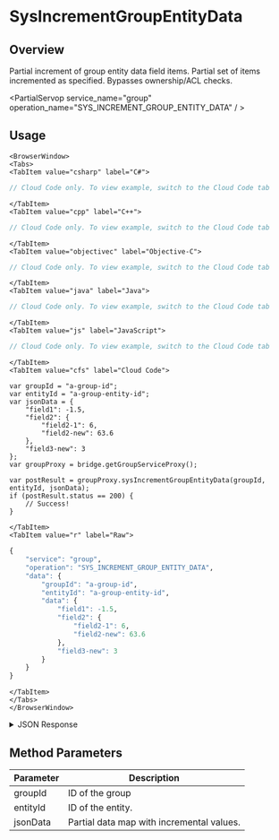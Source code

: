 # SysIncrementGroupEntityData
## Overview
Partial increment of group entity data field items. Partial set of items incremented as specified. Bypasses ownership/ACL checks.

<PartialServop service_name="group" operation_name="SYS_INCREMENT_GROUP_ENTITY_DATA" / >

## Usage

```mdx-code-block
<BrowserWindow>
<Tabs>
<TabItem value="csharp" label="C#">
```

```csharp
// Cloud Code only. To view example, switch to the Cloud Code tab
```

```mdx-code-block
</TabItem>
<TabItem value="cpp" label="C++">
```

```cpp
// Cloud Code only. To view example, switch to the Cloud Code tab
```

```mdx-code-block
</TabItem>
<TabItem value="objectivec" label="Objective-C">
```

```objectivec
// Cloud Code only. To view example, switch to the Cloud Code tab
```

```mdx-code-block
</TabItem>
<TabItem value="java" label="Java">
```

```java
// Cloud Code only. To view example, switch to the Cloud Code tab
```

```mdx-code-block
</TabItem>
<TabItem value="js" label="JavaScript">
```

```javascript
// Cloud Code only. To view example, switch to the Cloud Code tab
```

```mdx-code-block
</TabItem>
<TabItem value="cfs" label="Cloud Code">
```

```cfscript
var groupId = "a-group-id";
var entityId = "a-group-entity-id";
var jsonData = {
    "field1": -1.5,
    "field2": {
        "field2-1": 6,
        "field2-new": 63.6
    },
    "field3-new": 3
};
var groupProxy = bridge.getGroupServiceProxy();

var postResult = groupProxy.sysIncrementGroupEntityData(groupId, entityId, jsonData);
if (postResult.status == 200) {
    // Success!
}
```

```mdx-code-block
</TabItem>
<TabItem value="r" label="Raw">
```

```r
{
	"service": "group",
	"operation": "SYS_INCREMENT_GROUP_ENTITY_DATA",
	"data": {
		"groupId": "a-group-id",
		"entityId": "a-group-entity-id",
		"data": {
			"field1": -1.5,
			"field2": {
				"field2-1": 6,
				"field2-new": 63.6
			},
			"field3-new": 3
		}
	}
}
```

```mdx-code-block
</TabItem>
</Tabs>
</BrowserWindow>
```

<details>
<summary>JSON Response</summary>

```json
{
    "status": 200,
    "data": null
}
```
</details>

## Method Parameters
Parameter | Description
--------- | -----------
groupId | ID of the group
entityId | ID of the entity.
jsonData | Partial data map with incremental values.


